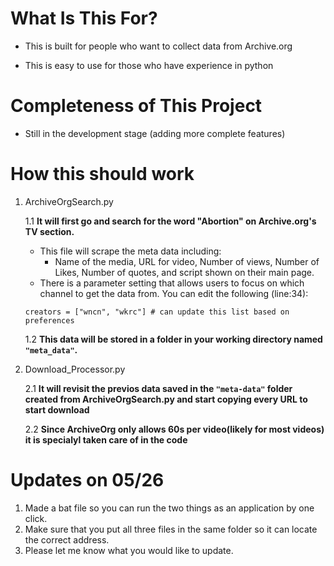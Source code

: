 # What Is This For? 

* This is built for people who want to collect data from Archive.org
  
* This is easy to use for those who have experience in python

# Completeness of This Project

* Still in the development stage (adding more complete features)

# How this should work 

1. ArchiveOrgSearch.py 

   1.1 **It will first go and search for the word "Abortion" on Archive.org's TV section.**
     - This file will scrape the meta data including:
       - Name of the media, URL for video, Number of views, Number of Likes, Number of quotes, and script shown on their main page.  
     - There is a parameter setting that allows users to focus on which channel to get the data from. You can edit the following (line:34): 
    ```
    creators = ["wncn", "wkrc"] # can update this list based on preferences 
    ```
    1.2 **This data will be stored in a folder in your working directory named `"meta_data"`.**

2. Download_Processor.py

    2.1 **It will revisit the previos data saved in the `"meta-data"` folder created from ArchiveOrgSearch.py and start copying every URL to start download**

    2.2 **Since ArchiveOrg only allows 60s per video(likely for most videos) it is specialyl taken care of in the code**

# Updates on 05/26

1. Made a bat file so you can run the two things as an application by one click.
2. Make sure that you put all three files in the same folder so it can locate the correct address.
3. Please let me know what you would like to update.